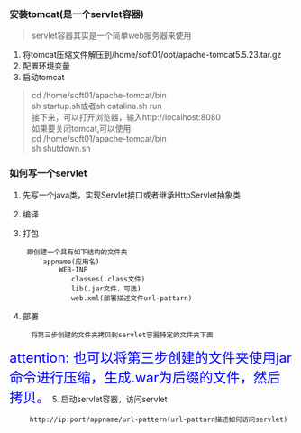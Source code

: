 ### 安装tomcat(是一个servlet容器)
> servlet容器其实是一个简单web服务器来使用

1. 将tomcat压缩文件解压到/home/soft01/opt/apache-tomcat5.5.23.tar.gz
2. 配置环境变量
3. 启动tomcat
>  cd /home/soft01/apache-tomcat/bin  
> sh startup.sh或者sh catalina.sh run  
> 接下来，可以打开浏览器，输入http://localhost:8080  
> 如果要关闭tomcat,可以使用  
> cd /home/soft01/apache-tomcat/bin   
> sh shutdown.sh
### 如何写一个servlet
1. 先写一个java类，实现Servlet接口或者继承HttpServlet抽象类
2. 编译
3. 打包  
 
        即创建一个具有如下结构的文件夹
			appname(应用名)
			    WEB-INF
				   classes(.class文件)
				   lib(.jar文件，可选)
				   web.xml(部署描述文件url-pattarn)

4. 部署  
   
         将第三步创建的文件夹拷贝到servlet容器特定的文件夹下面
<font size = 5  color = "blue">attention: 也可以将第三步创建的文件夹使用jar命令进行压缩，生成.war为后缀的文件，然后拷贝。</font>
5. 启动servlet容器，访问servlet
     
         http://ip:port/appname/url-pattern(url-pattarn描述如何访问servlet)

			